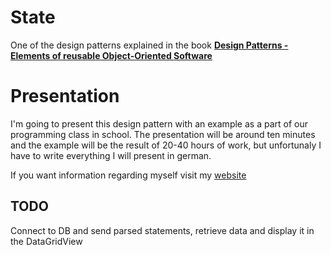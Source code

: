 # State
One of the design patterns explained in the book [**Design Patterns - Elements of reusable Object-Oriented Software**](https://www.amazon.com/Patterns-Elements-Reusable-Object-Oriented-Software/dp/0201633612/ref=sr_1_1?s=books-intl-de&ie=UTF8&qid=1547016023&sr=1-1&keywords=design+patterns)

# Presentation
I'm going to present this design pattern with an example as a part of our programming class in school.
The presentation will be around ten minutes and the example will be the result of 20-40 hours of work, but unfortunaly I have to write everything I will present in german.

If you want information regarding myself visit my [website](www.jonasreichhardt.at)



## TODO

Connect to DB and send parsed statements, retrieve data and display it in the DataGridView

